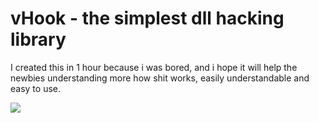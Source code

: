 # vHook - the simplest dll hacking library

I created this in 1 hour because i was bored, and i hope it will help the newbies understanding more how shit works, easily understandable and easy to use.

<img src="https://cdn.discordapp.com/attachments/1142220291859292411/1174944962853474394/image.png"/>

